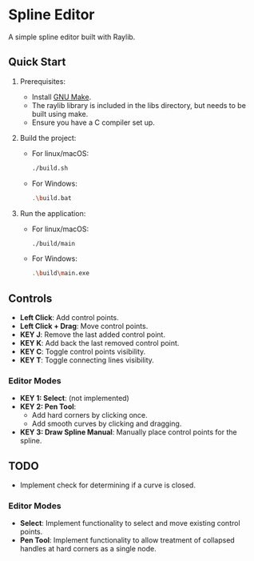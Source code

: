 # Spline Editor

A simple spline editor built with Raylib.

## Quick Start

1. Prerequisites:
    - Install [GNU Make](https://www.gnu.org/software/make/).
    - The raylib library is included in the libs directory, but needs to be built using make.
    - Ensure you have a C compiler set up.

2. Build the project:
    - For linux/macOS:
      ```bash
      ./build.sh
      ```
    - For Windows:
      ```bash
      .\build.bat
      ```
3. Run the application:
    - For linux/macOS:
      ```bash
      ./build/main
      ```
    - For Windows:
      ```bash
      .\build\main.exe
      ```   

## Controls
- **Left Click**: Add control points.
- **Left Click + Drag**: Move control points.
- **KEY J**: Remove the last added control point.
- **KEY K**: Add back the last removed control point.
- **KEY C**: Toggle control points visibility.
- **KEY T**: Toggle connecting lines visibility.
### Editor Modes
- **KEY 1: Select**: (not implemented)
- **KEY 2: Pen Tool**: 
  - Add hard corners by clicking once.
  - Add smooth curves by clicking and dragging.
- **KEY 3: Draw Spline Manual**: Manually place control points for the spline.

## TODO
- Implement check for determining if a curve is closed.
### Editor Modes
- **Select**: Implement functionality to select and move existing control points.
- **Pen Tool**: Implement functionality to allow treatment of collapsed handles at hard corners as a single node.